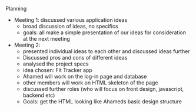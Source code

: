 Planning 
- Meeting 1: discussed various application ideas
    - broad discussion of ideas, no specifics
    - goals: all make a simple presentation of our ideas for consideration at the next meeting
- Meeting 2:
    - presented individual ideas to each other and discussed ideas further 
    - Discussed pros and cons of different ideas
    - analysed the project specs
    - idea chosen: Fit Tracker app
    - Ahamed will work on the log-in page and database
    - other members will work on HTML skeleton of the page
    - discussed further roles (who will focus on front design, javascript, backend etc)
    - Goals: get the HTML looking like Ahameds basic design structure 

